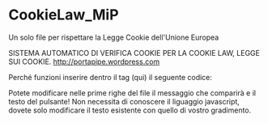 CookieLaw_MiP
=============

Un solo file per rispettare la Legge Cookie dell'Unione Europea

SISTEMA AUTOMATICO DI VERIFICA COOKIE PER LA COOKIE LAW, LEGGE SUI COOKIE.
http://portapipe.wordpress.com

Perché funzioni inserire dentro il tag <head>(qui)</head> il seguente codice:

<script language="JavaScript" type="text/javascript" src="_cookielaw.js"></script>



Potete modificare nelle prime righe del file il messaggio che comparirà e il testo del pulsante!
Non necessita di conoscere il liguaggio javascript, dovete solo modificare il testo esistente con 
quello di vostro gradimento.
